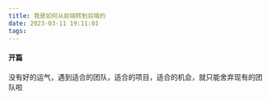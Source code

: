 ```yaml
---
title: 我是如何从前端转到后端的
date: 2023-03-11 19:11:01
tags:
---
```


#### 开篇
没有好的运气，遇到适合的团队，适合的项目，适合的机会，就只能舍弃现有的团队啦
